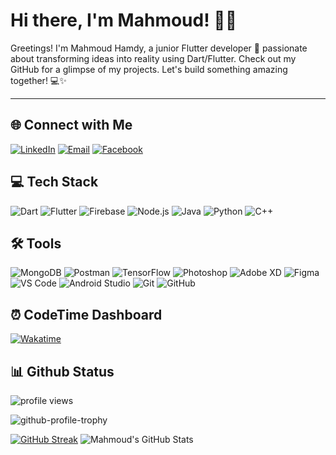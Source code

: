 # Hi there, I'm Mahmoud! 👨‍💻

Greetings! I'm Mahmoud Hamdy, a junior Flutter developer 🚀 passionate about transforming ideas into reality using Dart/Flutter. Check out my GitHub for a glimpse of my projects. Let's build something amazing together! 💻✨

---

## 🌐 Connect with Me

[![LinkedIn](https://img.shields.io/badge/-LinkedIn-0A66C2?style=flat-square&logo=LinkedIn&logoColor=white&label=LinkedIn)](https://www.linkedin.com/in/mahmoud-hamdy-alashwah/)
[![Email](https://img.shields.io/badge/-Email-D14836?style=flat-square&logo=Gmail&logoColor=white&label=Email)](mailto:hmdy7486@gmail.com)
[![Facebook](https://img.shields.io/badge/-Facebook-1877F2?style=flat-square&logo=Facebook&logoColor=white&label=Facebook)](https://www.facebook.com/MahmoudHamdyElashwah/)

## 💻 Tech Stack

![Dart](https://skillicons.dev/icons?i=dart&theme=dark&borderRadius=20)
![Flutter](https://skillicons.dev/icons?i=flutter&theme=dark&borderRadius=20)
![Firebase](https://skillicons.dev/icons?i=firebase&theme=dark&borderRadius=20)
![Node.js](https://skillicons.dev/icons?i=nodejs&theme=dark&borderRadius=20)
![Java](https://skillicons.dev/icons?i=java&theme=dark&borderRadius=20)
![Python](https://skillicons.dev/icons?i=python&theme=dark&borderRadius=20)
![C++](https://skillicons.dev/icons?i=cpp&theme=dark&borderRadius=20)

## 🛠️ Tools

![MongoDB](https://skillicons.dev/icons?i=mongodb&theme=dark&borderRadius=20)
![Postman](https://skillicons.dev/icons?i=postman&theme=dark&borderRadius=20)
![TensorFlow](https://skillicons.dev/icons?i=tensorflow&theme=dark&borderRadius=20)
![Photoshop](https://skillicons.dev/icons?i=photoshop&theme=dark&borderRadius=20)
![Adobe XD](https://skillicons.dev/icons?i=xd&theme=dark&borderRadius=20)
![Figma](https://skillicons.dev/icons?i=figma&theme=dark&borderRadius=20)
![VS Code](https://skillicons.dev/icons?i=vscode&theme=dark&borderRadius=20)
![Android Studio](https://skillicons.dev/icons?i=androidstudio&theme=dark&borderRadius=20)
![Git](https://skillicons.dev/icons?i=git&theme=dark&borderRadius=20)
![GitHub](https://skillicons.dev/icons?i=github&theme=dark&borderRadius=20)

## ⏰ CodeTime Dashboard

[![Wakatime](https://wakatime.com/badge/user/018c9017-daf8-45c1-be71-8b16fd238022.svg)](https://wakatime.com/@018c9017-daf8-45c1-be71-8b16fd238022)

## 📊 Github Status

![profile views](https://komarev.com/ghpvc/?username=mahmoodhamdi)

![github-profile-trophy](https://github-profile-trophy.vercel.app/?username=mahmoodhamdi&title=Repositories,Commits,PullRequest&column=-1)

[![GitHub Streak](https://streak-stats.demolab.com?user=mahmoodhamdi&border_radius=7.5&theme=highcontrast)](https://git.io/streak-stats)
![Mahmoud's GitHub Stats](https://github-readme-stats.vercel.app/api?username=mahmoodhamdi&show_icons=true&theme=highcontrast&rank_icon=percentile)
